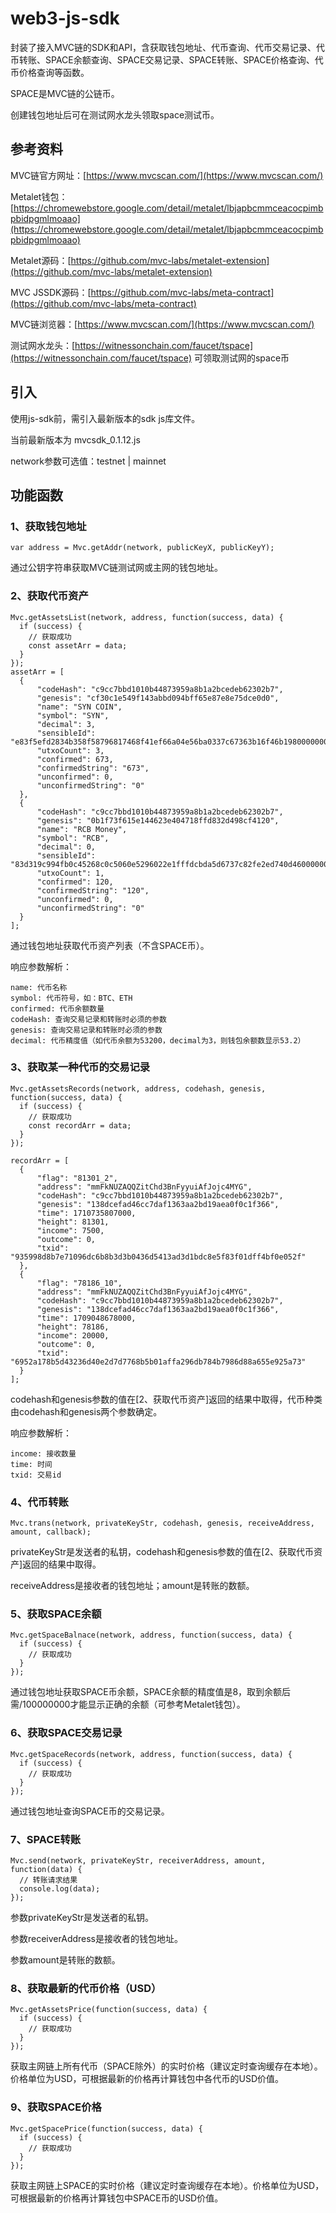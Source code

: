 # web3-js-sdk
  封装了接入MVC链的SDK和API，含获取钱包地址、代币查询、代币交易记录、代币转账、SPACE余额查询、SPACE交易记录、SPACE转账、SPACE价格查询、代币价格查询等函数。

  SPACE是MVC链的公链币。

  创建钱包地址后可在测试网水龙头领取space测试币。

## 参考资料

  MVC链官方网址：[https://www.mvcscan.com/](https://www.mvcscan.com/)

  Metalet钱包：[https://chromewebstore.google.com/detail/metalet/lbjapbcmmceacocpimbpbidpgmlmoaao](https://chromewebstore.google.com/detail/metalet/lbjapbcmmceacocpimbpbidpgmlmoaao)

  Metalet源码：[https://github.com/mvc-labs/metalet-extension](https://github.com/mvc-labs/metalet-extension)

  MVC JSSDK源码：[https://github.com/mvc-labs/meta-contract](https://github.com/mvc-labs/meta-contract)

  MVC链浏览器：[https://www.mvcscan.com/](https://www.mvcscan.com/)

  测试网水龙头：[https://witnessonchain.com/faucet/tspace](https://witnessonchain.com/faucet/tspace) 可领取测试网的space币

## 引入
  使用js-sdk前，需引入最新版本的sdk js库文件。
  
  当前最新版本为 mvcsdk_0.1.12.js
  
  network参数可选值：testnet | mainnet

## 功能函数

### 1、获取钱包地址
  `var address = Mvc.getAddr(network, publicKeyX, publicKeyY);`
  
  通过公钥字符串获取MVC链测试网或主网的钱包地址。

### 2、获取代币资产
  ```
  Mvc.getAssetsList(network, address, function(success, data) {
    if (success) {
      // 获取成功
      const assetArr = data;
    }
  });
  assetArr = [
    {
        "codeHash": "c9cc7bbd1010b44873959a8b1a2bcedeb62302b7",
        "genesis": "cf30c1e549f143abbd094bff65e87e8e75dce0d0",
        "name": "SYN COIN",
        "symbol": "SYN",
        "decimal": 3,
        "sensibleId": "e83f5efd2834b358f58796817468f41ef66a04e56ba0337c67363b16f46b198000000000",
        "utxoCount": 3,
        "confirmed": 673,
        "confirmedString": "673",
        "unconfirmed": 0,
        "unconfirmedString": "0"
    },
    {
        "codeHash": "c9cc7bbd1010b44873959a8b1a2bcedeb62302b7",
        "genesis": "0b1f73f615e144623e404718ffd832d498cf4120",
        "name": "RCB Money",
        "symbol": "RCB",
        "decimal": 0,
        "sensibleId": "83d319c994fb0c45268c0c5060e5296022e1fffdcbda5d6737c82fe2ed740d4600000000",
        "utxoCount": 1,
        "confirmed": 120,
        "confirmedString": "120",
        "unconfirmed": 0,
        "unconfirmedString": "0"
    }
  ];
  ```
  通过钱包地址获取代币资产列表（不含SPACE币）。

  响应参数解析：
  
    name: 代币名称
    symbol: 代币符号，如：BTC、ETH
    confirmed: 代币余额数量
    codeHash: 查询交易记录和转账时必须的参数
    genesis: 查询交易记录和转账时必须的参数
    decimal: 代币精度值（如代币余额为53200，decimal为3，则钱包余额数显示53.2）
    
### 3、获取某一种代币的交易记录
  ```
  Mvc.getAssetsRecords(network, address, codehash, genesis, function(success, data) {
    if (success) {
      // 获取成功
      const recordArr = data;
    }
  });

  recordArr = [
    {
        "flag": "81301_2",
        "address": "mmFkNUZAQQZitChd3BnFyyuiAfJojc4MYG",
        "codeHash": "c9cc7bbd1010b44873959a8b1a2bcedeb62302b7",
        "genesis": "138dcefad46cc7daf1363aa2bd19aea0f0c1f366",
        "time": 1710735807000,
        "height": 81301,
        "income": 7500,
        "outcome": 0,
        "txid": "935998d8b7e71096dc6b8b3d3b0436d5413ad3d1bdc8e5f83f01dff4bf0e052f"
    },
    {
        "flag": "78186_10",
        "address": "mmFkNUZAQQZitChd3BnFyyuiAfJojc4MYG",
        "codeHash": "c9cc7bbd1010b44873959a8b1a2bcedeb62302b7",
        "genesis": "138dcefad46cc7daf1363aa2bd19aea0f0c1f366",
        "time": 1709048678000,
        "height": 78186,
        "income": 20000,
        "outcome": 0,
        "txid": "6952a178b5d43236d40e2d7d7768b5b01affa296db784b7986d88a655e925a73"
    }
  ];
  
  ```
  codehash和genesis参数的值在[2、获取代币资产]返回的结果中取得，代币种类由codehash和genesis两个参数确定。
  
  响应参数解析：
    
    income: 接收数量
    time: 时间
    txid: 交易id
  
### 4、代币转账
  ```
  Mvc.trans(network, privateKeyStr, codehash, genesis, receiveAddress, amount, callback);
  ```
  privateKeyStr是发送者的私钥，codehash和genesis参数的值在[2、获取代币资产]返回的结果中取得。

  receiveAddress是接收者的钱包地址；amount是转账的数额。

### 5、获取SPACE余额

  ```
  Mvc.getSpaceBalnace(network, address, function(success, data) {
    if (success) {
      // 获取成功
    }
  });
  ```
  通过钱包地址获取SPACE币余额，SPACE余额的精度值是8，取到余额后需/100000000才能显示正确的余额（可参考Metalet钱包）。

### 6、获取SPACE交易记录

  ```
  Mvc.getSpaceRecords(network, address, function(success, data) {
    if (success) {
      // 获取成功
    }
  });
  ```
  通过钱包地址查询SPACE币的交易记录。

### 7、SPACE转账

  ```
  Mvc.send(network, privateKeyStr, receiverAddress, amount, function(data) {
    // 转账请求结果
    console.log(data);
  });
  ```
  参数privateKeyStr是发送者的私钥。

  参数receiverAddress是接收者的钱包地址。

  参数amount是转账的数额。

### 8、获取最新的代币价格（USD）

  ```
  Mvc.getAssetsPrice(function(success, data) {
    if (success) {
      // 获取成功
    }
  });
  ```

  获取主网链上所有代币（SPACE除外）的实时价格（建议定时查询缓存在本地）。价格单位为USD，可根据最新的价格再计算钱包中各代币的USD价值。

### 9、获取SPACE价格

  ```
  Mvc.getSpacePrice(function(success, data) {
    if (success) {
      // 获取成功
    }
  });
  ```
  
  获取主网链上SPACE的实时价格（建议定时查询缓存在本地）。价格单位为USD，可根据最新的价格再计算钱包中SPACE币的USD价值。
